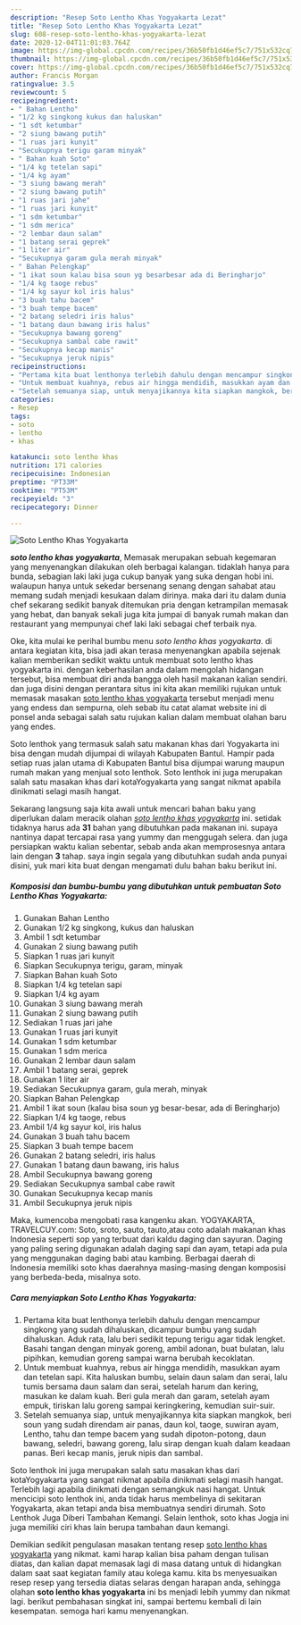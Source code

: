 ```yaml
---
description: "Resep Soto Lentho Khas Yogyakarta Lezat"
title: "Resep Soto Lentho Khas Yogyakarta Lezat"
slug: 608-resep-soto-lentho-khas-yogyakarta-lezat
date: 2020-12-04T11:01:03.764Z
image: https://img-global.cpcdn.com/recipes/36b50fb1d46ef5c7/751x532cq70/soto-lentho-khas-yogyakarta-foto-resep-utama.jpg
thumbnail: https://img-global.cpcdn.com/recipes/36b50fb1d46ef5c7/751x532cq70/soto-lentho-khas-yogyakarta-foto-resep-utama.jpg
cover: https://img-global.cpcdn.com/recipes/36b50fb1d46ef5c7/751x532cq70/soto-lentho-khas-yogyakarta-foto-resep-utama.jpg
author: Francis Morgan
ratingvalue: 3.5
reviewcount: 5
recipeingredient:
- " Bahan Lentho"
- "1/2 kg singkong kukus dan haluskan"
- "1 sdt ketumbar"
- "2 siung bawang putih"
- "1 ruas jari kunyit"
- "Secukupnya terigu garam minyak"
- " Bahan kuah Soto"
- "1/4 kg tetelan sapi"
- "1/4 kg ayam"
- "3 siung bawang merah"
- "2 siung bawang putih"
- "1 ruas jari jahe"
- "1 ruas jari kunyit"
- "1 sdm ketumbar"
- "1 sdm merica"
- "2 lembar daun salam"
- "1 batang serai geprek"
- "1 liter air"
- "Secukupnya garam gula merah minyak"
- " Bahan Pelengkap"
- "1 ikat soun kalau bisa soun yg besarbesar ada di Beringharjo"
- "1/4 kg taoge rebus"
- "1/4 kg sayur kol iris halus"
- "3 buah tahu bacem"
- "3 buah tempe bacem"
- "2 batang seledri iris halus"
- "1 batang daun bawang iris halus"
- "Secukupnya bawang goreng"
- "Secukupnya sambal cabe rawit"
- "Secukupnya kecap manis"
- "Secukupnya jeruk nipis"
recipeinstructions:
- "Pertama kita buat lenthonya terlebih dahulu dengan mencampur singkong yang sudah dihaluskan, dicampur bumbu yang sudah dihaluskan. Aduk rata, lalu beri sedikit tepung terigu agar tidak lengket. Basahi tangan dengan minyak goreng, ambil adonan, buat bulatan, lalu pipihkan, kemudian goreng sampai warna berubah kecoklatan."
- "Untuk membuat kuahnya, rebus air hingga mendidih, masukkan ayam dan tetelan sapi. Kita haluskan bumbu, selain daun salam dan serai, lalu tumis bersama daun salam dan serai, setelah harum dan kering, masukan ke dalam kuah. Beri gula merah dan garam, setelah ayam empuk, tiriskan lalu goreng sampai keringkering, kemudian suir-suir."
- "Setelah semuanya siap, untuk menyajikannya kita siapkan mangkok, beri soun yang sudah direndam air panas, daun kol, taoge, suwiran ayam, Lentho, tahu dan tempe bacem yang sudah dipoton-potong, daun bawang, seledri, bawang goreng, lalu sirap dengan kuah dalam keadaan panas. Beri kecap manis, jeruk nipis dan sambal."
categories:
- Resep
tags:
- soto
- lentho
- khas

katakunci: soto lentho khas 
nutrition: 171 calories
recipecuisine: Indonesian
preptime: "PT33M"
cooktime: "PT53M"
recipeyield: "3"
recipecategory: Dinner

---
```



![Soto Lentho Khas Yogyakarta](https://img-global.cpcdn.com/recipes/36b50fb1d46ef5c7/751x532cq70/soto-lentho-khas-yogyakarta-foto-resep-utama.jpg)

<b><i>soto lentho khas yogyakarta</i></b>, Memasak merupakan sebuah kegemaran yang menyenangkan dilakukan oleh berbagai kalangan. tidaklah hanya para bunda, sebagian laki laki juga cukup banyak yang suka dengan hobi ini. walaupun hanya untuk sekedar bersenang senang dengan sahabat atau memang sudah menjadi kesukaan dalam dirinya. maka dari itu dalam dunia chef sekarang sedikit banyak ditemukan pria dengan ketrampilan memasak yang hebat, dan banyak sekali juga kita jumpai di banyak rumah makan dan restaurant yang mempunyai chef laki laki sebagai chef terbaik nya.

Oke, kita mulai ke perihal bumbu menu <i>soto lentho khas yogyakarta</i>. di antara kegiatan kita, bisa jadi akan terasa menyenangkan apabila sejenak kalian memberikan sedikit waktu untuk membuat soto lentho khas yogyakarta ini. dengan keberhasilan anda dalam mengolah hidangan tersebut, bisa membuat diri anda bangga oleh hasil makanan kalian sendiri. dan juga disini dengan perantara situs ini kita akan memiliki rujukan untuk memasak masakan <u>soto lentho khas yogyakarta</u> tersebut menjadi menu yang endess dan sempurna, oleh sebab itu catat alamat website ini di ponsel anda sebagai salah satu rujukan kalian dalam membuat olahan baru yang endes.

Soto lenthok yang termasuk salah satu makanan khas dari Yogyakarta ini bisa dengan mudah dijumpai di wilayah Kabupaten Bantul. Hampir pada setiap ruas jalan utama di Kabupaten Bantul bisa dijumpai warung maupun rumah makan yang menjual soto lenthok. Soto lenthok ini juga merupakan salah satu masakan khas dari kotaYogyakarta yang sangat nikmat apabila dinikmati selagi masih hangat.


Sekarang langsung saja kita awali untuk mencari bahan baku yang diperlukan dalam meracik olahan <u><i>soto lentho khas yogyakarta</i></u> ini. setidak tidaknya harus ada <b>31</b> bahan yang dibutuhkan pada makanan ini. supaya nantinya dapat tercapai rasa yang yummy dan menggugah selera. dan juga persiapkan waktu kalian sebentar, sebab anda akan memprosesnya antara lain dengan <b>3</b> tahap. saya ingin segala yang dibutuhkan sudah anda punyai disini, yuk mari kita buat dengan mengamati dulu bahan baku berikut ini.

<!--inarticleads1-->

##### Komposisi dan bumbu-bumbu yang dibutuhkan untuk pembuatan Soto Lentho Khas Yogyakarta:

1. Gunakan  Bahan Lentho
1. Gunakan 1/2 kg singkong, kukus dan haluskan
1. Ambil 1 sdt ketumbar
1. Gunakan 2 siung bawang putih
1. Siapkan 1 ruas jari kunyit
1. Siapkan Secukupnya terigu, garam, minyak
1. Siapkan  Bahan kuah Soto
1. Siapkan 1/4 kg tetelan sapi
1. Siapkan 1/4 kg ayam
1. Gunakan 3 siung bawang merah
1. Gunakan 2 siung bawang putih
1. Sediakan 1 ruas jari jahe
1. Gunakan 1 ruas jari kunyit
1. Gunakan 1 sdm ketumbar
1. Gunakan 1 sdm merica
1. Gunakan 2 lembar daun salam
1. Ambil 1 batang serai, geprek
1. Gunakan 1 liter air
1. Sediakan Secukupnya garam, gula merah, minyak
1. Siapkan  Bahan Pelengkap
1. Ambil 1 ikat soun (kalau bisa soun yg besar-besar, ada di Beringharjo)
1. Siapkan 1/4 kg taoge, rebus
1. Ambil 1/4 kg sayur kol, iris halus
1. Gunakan 3 buah tahu bacem
1. Siapkan 3 buah tempe bacem
1. Gunakan 2 batang seledri, iris halus
1. Gunakan 1 batang daun bawang, iris halus
1. Ambil Secukupnya bawang goreng
1. Sediakan Secukupnya sambal cabe rawit
1. Gunakan Secukupnya kecap manis
1. Ambil Secukupnya jeruk nipis


Maka, kumencoba mengobati rasa kangenku akan. YOGYAKARTA, TRAVELCUY.com: Soto, sroto, sauto, tauto,atau coto adalah makanan khas Indonesia seperti sop yang terbuat dari kaldu daging dan sayuran. Daging yang paling sering digunakan adalah daging sapi dan ayam, tetapi ada pula yang menggunakan daging babi atau kambing. Berbagai daerah di Indonesia memiliki soto khas daerahnya masing-masing dengan komposisi yang berbeda-beda, misalnya soto. 

<!--inarticleads2-->

##### Cara menyiapkan Soto Lentho Khas Yogyakarta:

1. Pertama kita buat lenthonya terlebih dahulu dengan mencampur singkong yang sudah dihaluskan, dicampur bumbu yang sudah dihaluskan. Aduk rata, lalu beri sedikit tepung terigu agar tidak lengket. Basahi tangan dengan minyak goreng, ambil adonan, buat bulatan, lalu pipihkan, kemudian goreng sampai warna berubah kecoklatan.
1. Untuk membuat kuahnya, rebus air hingga mendidih, masukkan ayam dan tetelan sapi. Kita haluskan bumbu, selain daun salam dan serai, lalu tumis bersama daun salam dan serai, setelah harum dan kering, masukan ke dalam kuah. Beri gula merah dan garam, setelah ayam empuk, tiriskan lalu goreng sampai keringkering, kemudian suir-suir.
1. Setelah semuanya siap, untuk menyajikannya kita siapkan mangkok, beri soun yang sudah direndam air panas, daun kol, taoge, suwiran ayam, Lentho, tahu dan tempe bacem yang sudah dipoton-potong, daun bawang, seledri, bawang goreng, lalu sirap dengan kuah dalam keadaan panas. Beri kecap manis, jeruk nipis dan sambal.


Soto lenthok ini juga merupakan salah satu masakan khas dari kotaYogyakarta yang sangat nikmat apabila dinikmati selagi masih hangat. Terlebih lagi apabila dinikmati dengan semangkuk nasi hangat. Untuk mencicipi soto lenthok ini, anda tidak harus membelinya di sekitaran Yogyakarta, akan tetapi anda bisa membuatnya sendiri dirumah. Soto Lenthok Juga Diberi Tambahan Kemangi. Selain lenthok, soto khas Jogja ini juga memiliki ciri khas lain berupa tambahan daun kemangi. 

Demikian sedikit pengulasan masakan tentang resep <u>soto lentho khas yogyakarta</u> yang nikmat. kami harap kalian bisa paham dengan tulisan diatas, dan kalian dapat memasak lagi di masa datang untuk di hidangkan dalam saat saat kegiatan family atau kolega kamu. kita bs menyesuaikan resep resep yang tersedia diatas selaras dengan harapan anda, sehingga olahan <b>soto lentho khas yogyakarta</b> ini bs menjadi lebih yummy dan nikmat lagi. berikut pembahasan singkat ini, sampai bertemu kembali di lain kesempatan. semoga hari kamu menyenangkan.

